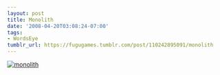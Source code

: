 ```yaml
---
layout: post
title: Monolith
date: '2008-04-20T03:08:24-07:00'
tags:
- WordsEye
tumblr_url: https://fugugames.tumblr.com/post/110242895091/monolith
---
```

[![](http://itshardtofondlepenguins.com/wp-content/uploads/2008/04/monolith.jpg "monolith")](http://itshardtofondlepenguins.com/wp-content/uploads/2008/04/monolith.jpg)
